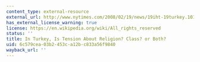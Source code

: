 ```yaml
---
content_type: external-resource
external_url: http://www.nytimes.com/2008/02/19/news/19iht-19turkey.10165600.html?pagewanted=all
has_external_license_warning: true
license: https://en.wikipedia.org/wiki/All_rights_reserved
status: ''
title: In Turkey, Is Tension About Religion? Class? or Both?
uid: 6c579cea-03b2-453c-a12b-c833a56f9840
wayback_url: ''
---
```

